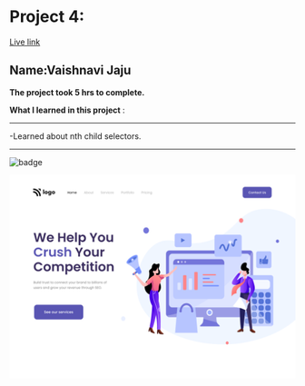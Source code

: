 # Project 4:

[Live link](https://elegant-tarsier-702f95.netlify.app)

## Name:Vaishnavi Jaju

**The project took 5 hrs to complete.**

**What I learned in this project** :

***
 -Learned about nth child selectors.
 
***


![badge](https://img.shields.io/badge/LearnCodeOnline-INeuron)

![image](4.png)